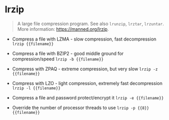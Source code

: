 # lrzip
> A large file compression program.
> See also `lrunzip`, `lrztar`, `lrzuntar`.
> More information: <https://manned.org/lrzip>.

- Compress a file with LZMA - slow compression, fast decompression
`lrzip {{filename}}`

- Compress a file with BZIP2 - good middle ground for compression/speed
`lrzip -b {{filename}}`

- Compress with ZPAQ - extreme compression, but very slow
`lrzip -z {{filename}}`

- Compress with LZO - light compression, extremely fast decompression
`lrzip -l {{filename}}`

- Compress a file and password protect/encrypt it
`lrzip -e {{filename}}`

- Override the number of processor threads to use
`lrzip -p {{8}} {{filename}}`
